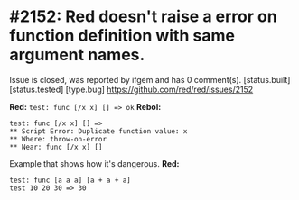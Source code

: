 
#2152: Red doesn't raise a error on function definition with same argument names.
================================================================================
Issue is closed, was reported by ifgem and has 0 comment(s).
[status.built] [status.tested] [type.bug]
<https://github.com/red/red/issues/2152>

**Red:**
`test: func [/x x] [] => ok`
**Rebol:**

```
test: func [/x x] [] =>
** Script Error: Duplicate function value: x
** Where: throw-on-error
** Near: func [/x x] []
```

Example that shows how it's dangerous.
**Red:**

```
test: func [a a a] [a + a + a]
test 10 20 30 => 30
```



